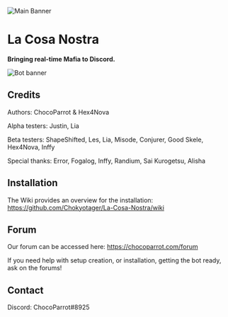 ![Main Banner](https://raw.githubusercontent.com/Chokyotager/La-Cosa-Nostra/master/source/assets/game-start.jpg)

# La Cosa Nostra
**Bringing real-time Mafia to Discord.**

![Bot banner](https://raw.githubusercontent.com/Chokyotager/La-Cosa-Nostra/master/display/bot-banner.png)

## Credits
Authors: ChocoParrot & Hex4Nova

Alpha testers: Justin, Lia

Beta testers: ShapeShifted, Les, Lia, Misode, Conjurer, Good Skele, Hex4Nova, Inffy

Special thanks: Error, Fogalog, Inffy, Randium, Sai Kurogetsu, Alisha

## Installation
The Wiki provides an overview for the installation: https://github.com/Chokyotager/La-Cosa-Nostra/wiki

## Forum
Our forum can be accessed here: https://chocoparrot.com/forum

If you need help with setup creation, or installation, getting the bot ready, ask on the forums!

## Contact
Discord: ChocoParrot#8925
